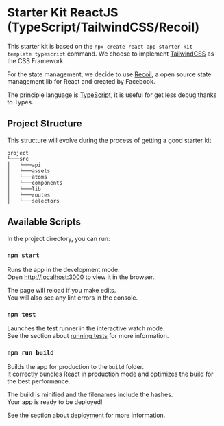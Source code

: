 # Starter Kit ReactJS (TypeScript/TailwindCSS/Recoil)

This starter kit is based on the `npx create-react-app starter-kit --template typescript` command.
We choose to implement [TailwindCSS](https://v2.tailwindcss.com/docs) as the CSS Framework.

For the state management, we decide to use [Recoil](https://recoiljs.org/fr/), a open source state management lib for React and created by Facebook.

The principle language is [TypeScript](https://www.typescriptlang.org/), it is useful for get less debug thanks to Types.

## Project Structure

This structure will evolve during the process of getting a good starter kit

```
project
└───src
│   └───api
│   └───assets
│   └───atoms
│   └───components
│   └───lib
│   └───routes
│   └───selectors
```



## Available Scripts

In the project directory, you can run:

### `npm start`

Runs the app in the development mode.\
Open [http://localhost:3000](http://localhost:3000) to view it in the browser.

The page will reload if you make edits.\
You will also see any lint errors in the console.

### `npm test`

Launches the test runner in the interactive watch mode.\
See the section about [running tests](https://facebook.github.io/create-react-app/docs/running-tests) for more information.

### `npm run build`

Builds the app for production to the `build` folder.\
It correctly bundles React in production mode and optimizes the build for the best performance.

The build is minified and the filenames include the hashes.\
Your app is ready to be deployed!

See the section about [deployment](https://facebook.github.io/create-react-app/docs/deployment) for more information.
